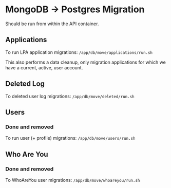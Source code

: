 # MongoDB -> Postgres Migration

Should be run from within the API container.


## Applications

To run LPA application migrations: `/app/db/move/applications/run.sh`

This also performs a data cleanup, only migration applications for which we have a current, active, user account.

## Deleted Log

To deleted user log migrations: `/app/db/move/deleted/run.sh`



## Users

### Done and removed

To run user (+ profile) migrations: `/app/db/move/users/run.sh`

## Who Are You

### Done and removed

To WhoAreYou user migrations: `/app/db/move/whoareyou/run.sh`